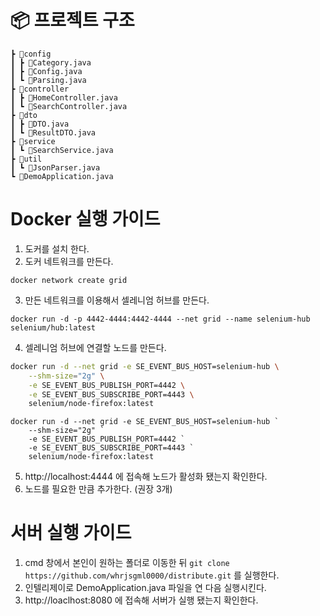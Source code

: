 # 📦 프로젝트 구조

    ┣ 📂config
    ┃ ┣ 📜Category.java
    ┃ ┣ 📜Config.java
    ┃ ┗ 📜Parsing.java
    ┣ 📂controller
    ┃ ┣ 📜HomeController.java
    ┃ ┗ 📜SearchController.java
    ┣ 📂dto
    ┃ ┣ 📜DTO.java
    ┃ ┗ 📜ResultDTO.java
    ┣ 📂service
    ┃ ┗ 📜SearchService.java
    ┣ 📂util
    ┃ ┗ 📜JsonParser.java
    ┗ 📜DemoApplication.java

# Docker 실행 가이드 
1. 도커를 설치 한다.
2. 도커 네트워크를 만든다.
```docker
docker network create grid
```
3. 만든 네트워크를 이용해서 셀레니엄 허브를 만든다.
```docker
docker run -d -p 4442-4444:4442-4444 --net grid --name selenium-hub selenium/hub:latest
```
4. 셀레니엄 허브에 연결할 노드를 만든다.
```bash
docker run -d --net grid -e SE_EVENT_BUS_HOST=selenium-hub \
    --shm-size="2g" \
    -e SE_EVENT_BUS_PUBLISH_PORT=4442 \
    -e SE_EVENT_BUS_SUBSCRIBE_PORT=4443 \
    selenium/node-firefox:latest
```
```powershall
docker run -d --net grid -e SE_EVENT_BUS_HOST=selenium-hub `
    --shm-size="2g" `
    -e SE_EVENT_BUS_PUBLISH_PORT=4442 `
    -e SE_EVENT_BUS_SUBSCRIBE_PORT=4443 `
    selenium/node-firefox:latest
```
5. http://localhost:4444 에 접속해 노드가 활성화 됐는지 확인한다.
6. 노드를 필요한 만큼 추가한다. (권장 3개)

# 서버 실행 가이드
1. cmd 창에서 본인이 원하는 폴더로 이동한 뒤 `git clone https://github.com/whrjsgml0000/distribute.git` 를 실행한다.
2. 인텔리제이로 DemoApplication.java 파일을 연 다음 실행시킨다.
3. http://loaclhost:8080 에 접속해 서버가 실행 됐는지 확인한다.
